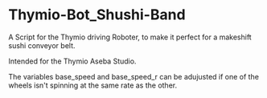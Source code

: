 # Thymio-Bot_Shushi-Band
A Script for the Thymio driving Roboter, to make it perfect for a makeshift sushi conveyor belt.

Intended for the Thymio Aseba Studio.

The variables base_speed and base_speed_r can be adujusted if one of the wheels isn't spinning at the same rate as the other.
